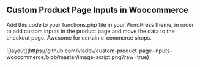<h2>Custom Product Page Inputs in Woocommerce</h2>
Add this code to your functions.php file in your WordPress theme, in order to add custom inputs in the product page and move the data to the checkout page. Awesome for certain e-commerce shops.
<br><br>
![layout](https://github.com/vladbv/custom-product-page-inputs-woocommerce/blob/master/image-script.png?raw=true)

